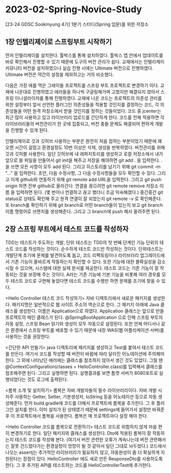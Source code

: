 # 2023-02-Spring-Novice-Study
[23-24 GDSC Sookmyung 4기] 1분기 스터디(Spring 입문)를 위한 저장소

## 1장 인텔리제이로 스프링부트 시작하기

먼저 인텔리제이를 설치한다. 툴박스를 통해 설치하였다. 툴박스 앱 안에서 업데이트를 바로 확인해서 진행할 수 있기 때문에 도구의 버전 관리가 쉽다.
교재에서는 인텔리제이 커뮤니티 버전을 설치하였으나 실습 진행 시에는 Ultimate 버전으로 진행하였다.
Ultimate 버전은 약간의 설정을 제외하고는 거의 비슷했다.

다음은 가장 애를 먹은 그레이들 프로젝트를 스프링 부트 프로젝트로 변경하기 이다.
교재에 나온대로 진행하였고 에러들을 하나씩 구글링해가며 고쳤지만 해결되지 않아서 스프링 이니셜라이저를 통해 진행하였다.
교재에 나온 코드는 프로젝트의 의존성 관리를 위한 설정부터 앞서 선언한 플러그인 의존성들을 적용할 것인지를 결정하는 코드,
각 의존성들을 어떤 원격 저장소에서 받을 것인지를 정하는 것들이었다.
코드 중 jcenter는 최근 많이 사용하고 있고 라이브러리 업로드를 간단하게 한다.
코드를 전체 적용하면 각 라이브러리들의 버전관리가 한 곳에 집중되고, 버전 충돌 문제도 해결되어 편하게 개발을 진행할 수 있개 된다.

인텔리제이로 깃과 깃허브 사용하는 부분은 완전히 처음 접하는 부분이었기 때문에 꽤 오랜 시간이 걸렸고 환경설정도 10번 이상은 삭제, 생성을 반복하였다.
버전관리를 위해 깃과 깃허블 사용한다.
일단 깃허브에 내 레파지토리를 생성하고 로컬 저장소에서 내가 앞으로 쓸 파일을 만들어서 git init을 해주고
저장을 해야하면 git add . 을 입력한다. . 을 쓰면 모든 사항이 모두 add 된다.
그리고 히스토리를 남기기 위해 git commit -m "..." 을 입력한다. 초안, 다음 수정사항, 그 다음 수정사항들을 모두 확인할 수 있다.
그리고 이제 github와 연동하기 위해 git remote add URL을 입력한다. 그리고 git push origin <branch or master> 하면 전부 github로 올라간다.
연결을 끊으려먼 git remote remove 저장소 이름 을 입력하면 된다.
(몇 번이나 연결하고 끊고 했더니 조금 익숙해졌다.)
중간중간 git status로 상태도 확인해 주고 원격 연결이 잘 되었는지 git remote -v 로 확인해준다.
또 branch를 확인하기 위해 git branch로 어떤 branch들이 있는지 보고 git branch 이름 명령어로 브랜치를 생성해준다.
그리고 그 branch에 push 해서 올려주면 된다.

## 2장 스프링 부트에서 테스트 코드를 작성하자

TDD는 테스트가 주도하는 개발, 단위 테스트는 TDD의 첫 번째 단계인 기능 단위의 테스트 코드를 작성하는 것이다. 순수하게 테스트 코드만 작성하는 것이다.
단위테스트는 개발단계 초기에 문제를 발견하도록 돕고, 코드 리팩토링이나 라이브러리 업그레이드에서 기존 기능이 올바르게 작동하는지 확인할 수 있다.
또한 기능에 대한 불확실성을 감소시킬 수 있으며, 시스템에 대한 실제 문서를 제공한다.
테스트 코드는 기존 기능이 잘 작동되는 것을 보장해 주는 것이다. A라는 기존 기능에 기본 기능을 비롯해 여러 경우를 모두 테스트 코드로 구현해 놓았다면
테스트 코드를 수행만 하면 문제를 조기에 찾을 수 있다.

<Hello Controller 테스트 코드 작성하기>
자바 디렉토리에서 새로운 패키지를 생성한다. 패키지명은 일반적으로 웹 사이트 주소의 역순으로 한다.
그 패키지 아래에 Java 클래스를 생성한다. 이름은 Application으로 하였다.
Application 클래스는 앞으로 만들 프로젝트의 메인 클래스가 된다.
@SpringBootApplication 으로 인해 스프링 부트의 자동 설정, 스프링 Bean 읽기와 생성이 모두 자동으로 설정된다.
또한 언제 어디서나 같은 환경에서 스프링 부트를 배포할 수 있기 때문에 내장 WAS(웹 어플리케이션 서버)를 사용하는 것을 권장한다.

<간단한 API 만들기>
java 디렉토리에 패키지를 생성하고 Test를 붙여서 테스트 코드를 만든다.
여기서 코드를 작성할 때 버전이 바뀜에 따라 달라진 어노테이션에 주의해야 한다.
그 외에 나타났던 에러에는 클래스를 참조하지 않아서 생긴 것도 있었다.
그럴 땐 @ContextConfiguration(classes = HelloController.class)를 입력해서 클래스를 참조해주면 된다.
그리고 실행하면 된다. 실행결과를 보면 톰캣 서버가 8080포트로 실행되었다는 것도 로그에 출력된다.

<롬복 소개 및 설치하기>
롬복은 자바 개발자들의 필수 라이브러리이다. 자바 개발 시 자주 사용하는 Getter, Setter, 기본생성자, toString 등을 어노테이션 등으로 자동 생성해준다.
먼저 build.gradle에 코드를 더해서 프로젝트에 롬복을 추가한다. 그 후 플러그인 설치를 한다.
이미 설치가 된 상태였기 때문에 settings에 들어가서 설정만 바꿔준 후 이 프로젝트에서 롬복을 사용한다.
롬복은 매 프로젝트마다 설정 해야 한다.

<Hello Controller 코드를 롬복으로 전환하기>
테스트 코드로 위험하지 않게 마음 편히 변경하기로 한다. 일단 패키지와 클래스를 생성한다.
Dto에 적용된 롬복이 잘 작동하는지 테스트 코드를 작성해 본다.
(여기서 버전 관련한 오류가 계속나는데 버전 관련해서는 잘못 건드렸다가는 환경설정이 엉망이 될 것 같아서 일단 그대로 놔두었다.)
코드에서 나오는 assertj는 추가적인 라이브러리가 필요하지 않고, 자동완성이 좀 더 확실하게 지원된다는 장점이 있다.
HelloController 에도 새로 만든 ResponseDto를 사용하도록 한다. 
그 후 추가된 API를 테스트하는 코드를 HelloControllerTest에 추가한다.